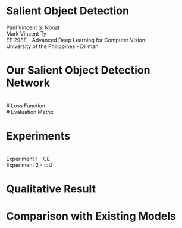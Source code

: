 # Salient Object Detection
Paul Vincent S. Nonat <br>
Mark Vincent Ty <br>
EE 298F - Advanced Deep Learning for Computer Vision <br>
University of the Philippines - Diliman

# Our Salient Object Detection Network
<br>
# Loss Function
<br>
# Evaluation Metric
<br>

# Experiments
<br> Experiment 1 - CE
<br> Experiment 2 - IoU

# Qualitative Result

# Comparison with Existing Models

